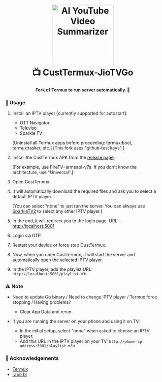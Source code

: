 <h1 align="center">
  <br>
  <a href="https://github.com/siddharthsky/ai-video-summarizer-and-timestamp-generator-LLM-p">
    <img src="https://github.com/siddharthsky/CustTermux-JioTVGo/blob/5e4151627498699e8f2b030479a4abc69f638a85/_assets/full-pg-cir-crop.png" alt="AI YouTube Video Summarizer" width="200">
  </a>
  <br>
  📺 CustTermux-JioTVGo
  <br>
</h1>

<h4 align="center">Fork of Termux to run server automatically. 🚀</h4>

### 🚀 Usage

1. Install an IPTV player [currently supported for autostart]:
   - OTT Navigator
   - Televiso
   - Sparkle TV

   [Uninstall all Termux apps before proceeding: termux:boot, termux:tasker, etc.] [This fork uses "github-test keys".] 

2. Install the CustTermux APK from the [release page](https://github.com/siddharthsky/CustTermux-JioTVGo/releases).

   [For example, use FireTV=armeabi-v7a. If you don't know the architecture, use "Universal".]

3. Open CustTermux.

4. It will automatically download the required files and ask you to select a default IPTV player.

   [You can select "none" to just run the server. You can always use [SparkleTV2](https://github.com/siddharthsky/SparkleTV2-auto-service) to select any other IPTV player.]

5. In the end, it will redirect you to the login page. URL - [http://localhost:5001](http://localhost:5001)

6. Login via OTP.

7. Restart your device or force stop CustTermux.

8. Now, when you open CustTermux, it will start the server and automatically open the selected IPTV player.

9. In the IPTV player, add the playlist URL: `http://localhost:5001/playlist.m3u`

### ⚠️ Note

- Need to update Go binary / Need to change IPTV player / Termux force stopping / Having problems?
   - Clear App Data and rerun.

- If you are running the server on your phone and using it on TV:
   - In the initial setup, select "none" when asked to choose an IPTV player.
   - Add this URL in the IPTV player on your TV: `http://phone-ip-address:5001/playlist.m3u`

### 🙌 Acknowledgements

- [Termux](https://github.com/termux)
- [rabilrbl](https://github.com/rabilrbl)
